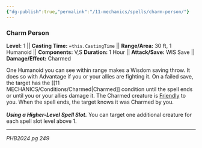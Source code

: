```yaml
---
{"dg-publish":true,"permalink":"/11-mechanics/spells/charm-person/"}
---
```


### Charm Person

**Level:** 1 ||  **Casting Time:** `=this.CastingTime` || **Range/Area:** 30 ft, 1 Humanoid || **Components:** V,S
**Duration:** 1 Hour || **Attack/Save:** WIS Save || **Damage/Effect:** Charmed

One Humanoid you can see within range makes a Wisdom saving throw. It does so with Advantage if you or your allies are fighting it. On a failed save, the target has the [[11 MECHANICS/Conditions/Charmed\|Charmed]] condition until the spell ends or until you or your allies damage it. The Charmed creature is [Friendly](https://www.dndbeyond.com/sources/dnd/free-rules/rules-glossary#FriendlyAttitude) to you. When the spell ends, the target knows it was Charmed by you.<br><br>**_Using a Higher-Level Spell Slot._** You can target one additional creature for each spell slot level above 1.

---
_PHB2024 pg 249_

